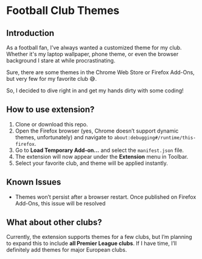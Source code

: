 # Football Club Themes

## Introduction
As a football fan, I’ve always wanted a customized theme for my club. Whether it's my laptop wallpaper, phone theme, or even the browser background I stare at while procrastinating.

Sure, there are some themes in the Chrome Web Store or Firefox Add-Ons, but very few for my favorite club 😅.

So, I decided to dive right in and get my hands dirty with some coding!


## How to use extension?
1. Clone or download this repo.
2. Open the Firefox browser (yes, Chrome doesn’t support dynamic themes, unfortunately) and navigate to `about:debugging#/runtime/this-firefox`.
3. Go to **Load Temporary Add-on...** and select the `manifest.json` file.
4. The extension will now appear under the **Extension** menu in Toolbar.
5. Select your favorite club, and theme will be applied instantly. 

## Known Issues
- Themes won’t persist after a browser restart. Once published on Firefox Add-Ons, this issue will be resolved


## What about other clubs?
Currently, the extension supports themes for a few clubs, but I’m planning to expand this to include **all Premier League clubs**. If I have time, I’ll definitely add themes for major European clubs.